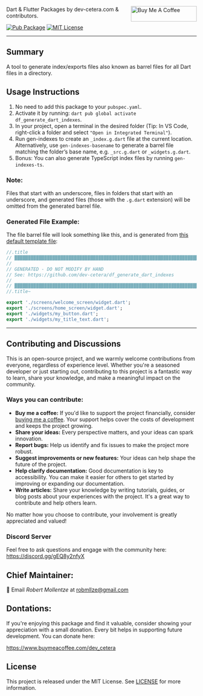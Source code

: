 <a href="https://www.buymeacoffee.com/dev_cetera" target="_blank"><img align="right" src="https://cdn.buymeacoffee.com/buttons/default-orange.png" alt="Buy Me A Coffee" height="41" width="174"></a>

Dart & Flutter Packages by dev-cetera.com & contributors.

[![Pub Package](https://img.shields.io/pub/v/df_generate_dart_indexes.svg)](https://pub.dev/packages/df_generate_dart_indexes)
[![MIT License](https://img.shields.io/badge/License-MIT-blue.svg)](https://raw.githubusercontent.com/dev-cetera/df_generate_dart_indexes/main/LICENSE)

---

## Summary

A tool to generate index/exports files also known as barrel files for all Dart files in a directory.

## Usage Instructions

1. No need to add this package to your `pubspec.yaml`.
2. Activate it by running: `dart pub global activate df_generate_dart_indexes`.
3. In your project, open a terminal in the desired folder (Tip: In VS Code, right-click a folder and select `"Open in Integrated Terminal"`).
4. Run gen-indexes to create an `_index.g.dart` file at the current location. Alternatively, use `gen-indexes-basename` to generate a barrel file matching the folder’s base name, e.g. `_src.g.dart` or `_widgets.g.dart`.
5. Bonus: You can also generate TypeScript index files by running `gen-indexes-ts`.

### Note:

Files that start with an underscore, files in folders that start with an underscore, and generated files (those with the `.g.dart` extension) will be omitted from the generated barrel file.

### Generated File Example:

The file barrel file will look something like this, and is generated from [this default template file](https://github.com/dev-cetera/df_generate_dart_indexes/blob/main/templates/template.dart.md):

```dart
//.title
// ▓▓▓▓▓▓▓▓▓▓▓▓▓▓▓▓▓▓▓▓▓▓▓▓▓▓▓▓▓▓▓▓▓▓▓▓▓▓▓▓▓▓▓▓▓▓▓▓▓▓▓▓▓▓▓▓▓▓▓▓▓▓▓▓▓▓▓▓▓▓▓▓▓▓▓▓▓
//
// GENERATED - DO NOT MODIFY BY HAND
// See: https://github.com/dev-cetera/df_generate_dart_indexes
//
// ▓▓▓▓▓▓▓▓▓▓▓▓▓▓▓▓▓▓▓▓▓▓▓▓▓▓▓▓▓▓▓▓▓▓▓▓▓▓▓▓▓▓▓▓▓▓▓▓▓▓▓▓▓▓▓▓▓▓▓▓▓▓▓▓▓▓▓▓▓▓▓▓▓▓▓▓▓
//.title~

export './screens/welcome_screen/widget.dart';
export './screens/home_screen/widget.dart';
export './widgets/my_button.dart';
export './widgets/my_title_text.dart';
```

---

## Contributing and Discussions

This is an open-source project, and we warmly welcome contributions from everyone, regardless of experience level. Whether you're a seasoned developer or just starting out, contributing to this project is a fantastic way to learn, share your knowledge, and make a meaningful impact on the community.

### Ways you can contribute:

- **Buy me a coffee:** If you'd like to support the project financially, consider [buying me a coffee](https://www.buymeacoffee.com/dev_cetera). Your support helps cover the costs of development and keeps the project growing.
- **Share your ideas:** Every perspective matters, and your ideas can spark innovation.
- **Report bugs:** Help us identify and fix issues to make the project more robust.
- **Suggest improvements or new features:** Your ideas can help shape the future of the project.
- **Help clarify documentation:** Good documentation is key to accessibility. You can make it easier for others to get started by improving or expanding our documentation.
- **Write articles:** Share your knowledge by writing tutorials, guides, or blog posts about your experiences with the project. It's a great way to contribute and help others learn.

No matter how you choose to contribute, your involvement is greatly appreciated and valued!

### Discord Server

Feel free to ask questions and engage with the community here: https://discord.gg/gEQ8y2nfyX

## Chief Maintainer:

📧 Email _Robert Mollentze_ at robmllze@gmail.com

## Dontations:

If you're enjoying this package and find it valuable, consider showing your appreciation with a small donation. Every bit helps in supporting future development. You can donate here:

https://www.buymeacoffee.com/dev_cetera

## License

This project is released under the MIT License. See [LICENSE](https://raw.githubusercontent.com/dev-cetera/df_generate_dart_indexes/main/LICENSE) for more information.

